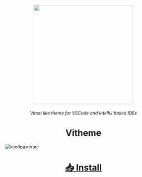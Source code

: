 <p align=center>
  <img src="https://user-images.githubusercontent.com/81296950/211910038-e4fb7045-5236-43f5-891d-40554c6465e8.svg" height=320 width=320></img>
</p>
<h6 align=center>Vitest like theme for VSCode and IntelliJ based IDEs</h6>
<h1 align=center>Vitheme</h1>

![изображение](https://user-images.githubusercontent.com/81296950/212167931-4f6d933a-bd7c-418f-a7cf-80a8cadf8849.png)


<h1 align=center><a href="https://plugins.jetbrains.com/plugin/20842-vitheme">📥 Install<a/></h3>
